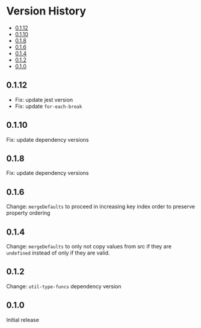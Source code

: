 # Version History

[TOC]: # " "

- [0.1.12](#0112)
- [0.1.10](#0110)
- [0.1.8](#018)
- [0.1.6](#016)
- [0.1.4](#014)
- [0.1.2](#012)
- [0.1.0](#010)


## 0.1.12

* Fix: update jest version
* Fix: update `for-each-break`

## 0.1.10

Fix: update dependency versions

## 0.1.8

Fix: update dependency versions

## 0.1.6

Change: `mergeDefaults` to proceed in increasing key index order to preserve property ordering

## 0.1.4

Change: `mergeDefaults` to only not copy values from src if they are `undefined` instead of only
if they are valid.

## 0.1.2

Change: `util-type-funcs` dependency version

## 0.1.0

Initial release
